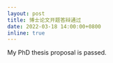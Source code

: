 ```yaml
---
layout: post
title: 博士论文开题答辩通过
date: 2022-03-18 14:00:00+0800
inline: true
---
```


My PhD thesis proposal is passed.
